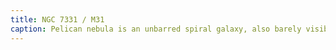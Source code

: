 ```yaml
---
title: NGC 7331 / M31
caption: Pelican nebula is an unbarred spiral galaxy, also barely visible is the supernovae SN2025rb. Distance 40 MLY. Captured 2025-07-25.
---
```

